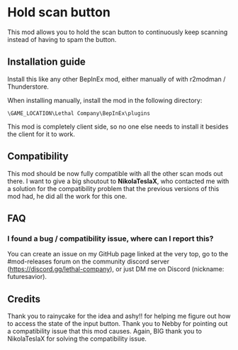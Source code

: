 # Hold scan button
This mod allows you to hold the scan button to continuously keep scanning instead of having to spam the button.

## Installation guide

Install this like any other BepInEx mod, either manually of with r2modman / Thunderstore.

When installing manually, install the mod in the following directory:
```
\GAME_LOCATION\Lethal Company\BepInEx\plugins
```

This mod is completely client side, so no one else needs to install it besides the client for it to work.

## Compatibility

This mod should be now fully compatible with all the other scan mods out there. I want to give a big shoutout to **NikolaTeslaX**, who contacted me with a solution for the compatibility problem that the previous versions of this mod had, he did all the work for this one.

## FAQ

### I found a bug / compatibility issue, where can I report this?

You can create an issue on my GitHub page linked at the very top, go to the #mod-releases forum on the community discord server (https://discord.gg/lethal-company), or just DM me on Discord (nickname: futuresavior).

## Credits
Thank you to rainycake for the idea and ashy!! for helping me figure out how to access the state of the input button. Thank you to Nebby for pointing out a compatibility issue that this mod causes. Again, BIG thank you to NikolaTeslaX for solving the compatibility issue.
